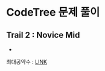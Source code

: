 # CodeTree 문제 풀이

## Trail 2 : Novice Mid

-
최대공약수 : [LINK](src/main/java/org/dukcode/ps/codetree/trail2/ChallengeFindTheGreatestCommonDivisor.java)